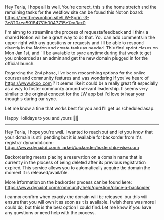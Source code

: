 Hey Tenia, I hope all is well. You're correct, this is the home stretch and the remaining tasks for the webflow site can be found this Notion board: https://trentbrew.notion.site/LW-Sprint-3-3c8204ce59184761b0043735c7ea3ee0

I'm aiming to streamline the process of requests/feedback and I think a shared Notion will be a great way to do that. You can add comments in the upper right with any questions or requests and I'll be able to respond directly in the Notion and create tasks as needed. This final sprint closes on Mon Jan 1st, and I'll be available to sync anytime during that week to get you onboarded as an admin and get the new domain plugged in for the official launch.

Regarding the 2nd phase, I've been researching options for the online courses and community features and was wondering if you've heard of https://www.skool.com ? It seems like it could be a really great fit especially as a way to foster community around servant leadership. It seems very similar to the original concept for the LW app but I'd love to hear your thoughts during our sync.

Let me know a time that works best for you and I'll get us scheduled asap.

Happy Holidays to you and yours 🙏🏾

---

Hey Tenia, I hope you're well. I wanted to reach out and let you know that your domain is still pending but it is available for backorder from it's registrar dynandot.com: https://www.dynadot.com/market/backorder/leadership-wise.com

Backordering means placing a reservation on a domain name that is currently in the process of being deleted after its previous registration expired. This service allows you to automatically acquire the domain the moment it is released/available.

More information on the backorder process can be found here: https://www.dynadot.com/community/help/question/place-a-backorder

I cannot confirm when exactly the domain will be released, but this will ensure that you will own it as soon as it is available. I wish there was more I could do, but this is the best option I could find. Let me know if you have any questions or need help with the process.
